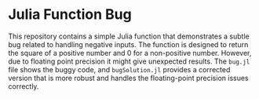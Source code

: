 # Julia Function Bug
This repository contains a simple Julia function that demonstrates a subtle bug related to handling negative inputs. The function is designed to return the square of a positive number and 0 for a non-positive number. However, due to floating point precision it might give unexpected results. The `bug.jl` file shows the buggy code, and `bugSolution.jl` provides a corrected version that is more robust and handles the floating-point precision issues correctly.